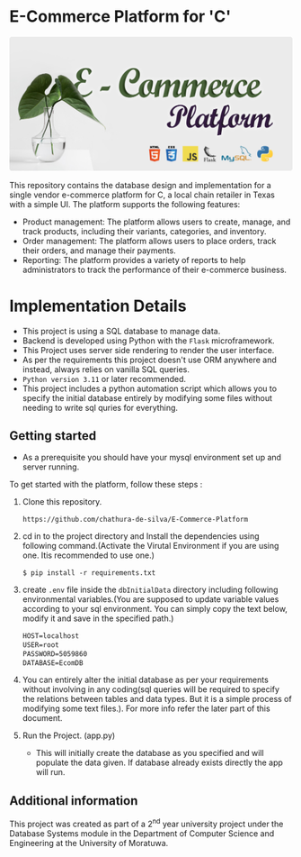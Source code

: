 #  E-Commerce Platform for 'C'
<p align="center">
    <picture>
      <source 
        srcset="./banner.png"
        media="(prefers-color-scheme: dark)"
      />
      <img 
        src="https://github.com/Chathura-De-Silva/E-Commerce-Platform/blob/master/banner.png" 
        alt="Academease Preview"
        width="800"
       />
    </picture>
  </p>


This repository contains the database design and implementation for a single vendor e-commerce platform for C, a local chain retailer in Texas with a simple UI. The platform supports the following features:

* Product management: The platform allows users to create, manage, and track products, including their variants, categories, and inventory.
* Order management: The platform allows users to place orders, track their orders, and manage their payments.
* Reporting: The platform provides a variety of reports to help administrators to track the performance of their e-commerce business.

# Implementation Details 
*   This project is using a SQL database to manage data. 
*   Backend is developed using Python with the `Flask` microframework.
*   This Project uses server side rendering to render the user interface.
*   As per the requirements this project doesn't use ORM anywhere and instead, always relies on vanilla SQL queries.
*   `Python version 3.11` or later recommended.
*   This project includes a python automation script which allows you to specify the initial database entirely by modifying some files without needing to write sql quries for everything.

## Getting started
*   As a prerequisite you should have your mysql environment set up  and server running.
  
To get started with the platform, follow these steps : 
1.  Clone this repository.
    ```plaintext
    https://github.com/chathura-de-silva/E-Commerce-Platform
    ```
2.  cd in to the project directory and Install the dependencies using following command.(Activate the Virutal Environment if you are using one. Itis recommended to use one.)
    ```plaintext
    $ pip install -r requirements.txt
    ```
3.  create `.env` file inside the `dbInitialData` directory including following environmental variables.(You are supposed to update variable values according to your sql environment. You can simply copy the text below, modify it and save in the specified path.)
    ```dotenv
    HOST=localhost
    USER=root
    PASSWORD=5059860
    DATABASE=EcomDB
    ```
4.  You can entirely alter the initial database as per your requirements without involving in any coding(sql queries will be required to specify the relations between tables and data types. But it is a simple process of modifying some text files.). For more info refer the later part of this document. 

5.  Run the Project. (app.py)
    *   This will initially create the database as you specified and will populate the data given. If database already exists directly the app will run.
## Additional information

This project was created as part of a 2<sup>nd</sup> year university project under the Database Systems module in the Department of Computer Science and Engineering at the University of Moratuwa.
